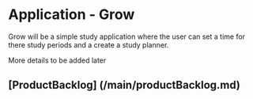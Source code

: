 # Application - Grow
Grow will be a simple study application where the user can set a time for there study periods and a create a study planner.

More details to be added later
## [ProductBacklog] (/main/productBacklog.md)
